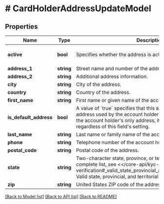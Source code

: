 # # CardHolderAddressUpdateModel

## Properties

Name | Type | Description | Notes
------------ | ------------- | ------------- | -------------
**active** | **bool** | Specifies whether the address is active. | [optional] [default to true]
**address_1** | **string** | Street name and number of the address. | [optional]
**address_2** | **string** | Additional address information. | [optional]
**city** | **string** | City of the address. | [optional]
**country** | **string** | Country of the address. | [optional]
**first_name** | **string** | First name or given name of the account holder. | [optional]
**is_default_address** | **bool** | A value of &#x60;true&#x60; specifies that this address is the default address used by the account holder&#39;s funding source. If this is the account holder&#39;s only address, it is used as the default regardless of this field&#39;s setting. | [optional] [default to false]
**last_name** | **string** | Last name or family name of the account holder. | [optional]
**phone** | **string** | Telephone number of the account holder. | [optional]
**postal_code** | **string** | Postal code of the address. | [optional]
**state** | **string** | Two-character state, province, or territorial abbreviation.  For a complete list, see &lt;&lt;/core-api/kyc-verification#_valid_state_provincial_and_territorial_abbreviations, Valid state, provincial, and territorial abbreviations&gt;&gt;. | [optional]
**zip** | **string** | United States ZIP code of the address. | [optional]

[[Back to Model list]](../../README.md#models) [[Back to API list]](../../README.md#endpoints) [[Back to README]](../../README.md)
